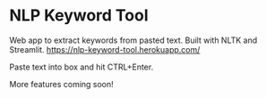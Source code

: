 # NLP Keyword Tool
Web app to extract keywords from pasted text. Built with NLTK and Streamlit.
https://nlp-keyword-tool.herokuapp.com/

Paste text into box and hit CTRL+Enter.

More features coming soon!
